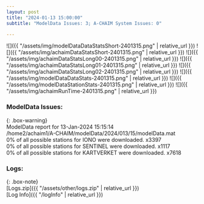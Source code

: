 ```yaml
---
layout: post
title: "2024-01-13 15:00:00"
subtitle: "ModelData Issues: 3; A-CHAIM System Issues: 0"

---
```


![]({{ "/assets/img/modelDataDataStatsShort-2401315.png" | relative_url }})
![]({{ "/assets/img/achaimDataStatsShort-2401315.png" | relative_url }})
![]({{ "/assets/img/achaimDataStatsLong00-2401315.png" | relative_url }})
![]({{ "/assets/img/achaimDataStatsLong01-2401315.png" | relative_url }})
![]({{ "/assets/img/achaimDataStatsLong02-2401315.png" | relative_url }})
![]({{ "/assets/img/modelDataDataStats-2401315.png" | relative_url }})
![]({{ "/assets/img/modelDataStationStats-2401315.png" | relative_url }})
![]({{ "/assets/img/achaimRunTime-2401315.png" | relative_url }})


### ModelData Issues:  
  
{: .box-warning}  
 ModelData report for 13-Jan-2024 15:15:14   
 /home2/achaim1/A-CHAIM/modelData/2024/013/15/modelData.mat   
 0% of all possible stations for IONO were downloaded. x3397   
 0% of all possible stations for SENTINEL were downloaded. x1117   
 0% of all possible stations for KARTVERKET were downloaded. x7618   
  


### Logs:  
  
{: .box-note}  
[Logs.zip]({{ "/assets/other/logs.zip" | relative_url }})  
[Log Info]({{ "/logInfo" | relative_url }})  
